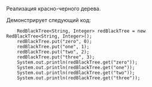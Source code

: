 ﻿Реализация красно-черного дерева.

Демонстрирует следующий код:

        RedBlackTree<String, Integer> redBlackTree = new RedBlackTree<String, Integer>();
        redBlackTree.put("zero", 0);
        redBlackTree.put("one", 1);
        redBlackTree.put("two", 2);
        redBlackTree.put("three", 3);
        System.out.println(redBlackTree.get("zero"));
        System.out.println(redBlackTree.get("one"));
        System.out.println(redBlackTree.get("two"));
        System.out.println(redBlackTree.get("three"));